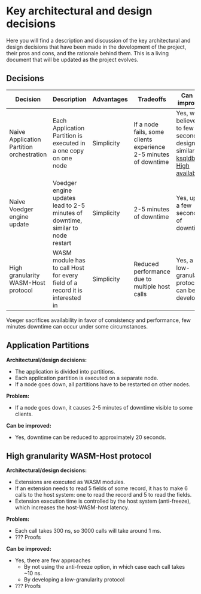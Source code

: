 # Key architectural and design decisions

Here you will find a description and discussion of the key architectural and design decisions that have been made in the development of the project, their pros and cons, and the rationale behind them. This is a living document that will be updated as the project evolves.

## Decisions

| Decision | Description | Advantages | Tradeoffs | Can be improved |
| ----------- | ----------- | ----------- | ----------- | ---- |
| Naive Application Partition orchestration | Each Application Partition is executed in a one copy on one node | Simplicity | If a node fails, some clients experience 2-5 minutes of downtime | Yes, we believe up to few seconds, design is similar to [ksqldb, High availability](https://docs.ksqldb.io/en/latest/operate-and-deploy/high-availability/)
| Naive Voedger engine update | Voedger engine updates lead to 2-5 minutes of downtime, similar to node restart | Simplicity | 2-5 minutes of downtime | Yes, up to a few seconds of downtime |
| High granularity WASM-Host protocol | WASM module has to call Host for every field of a record it is interested in | Simplicity | Reduced performance due to multiple host calls | Yes, a low-granularity protocol can be developed |

Voeger sacrifices availability in favor of consistency and performance, few minutes downtime can occur under some circumstances.

## Application Partitions

**Architectural/design decisions:**
- The application is divided into partitions.
- Each application partition is executed on a separate node.
- If a node goes down, all partitions have to be restarted on other nodes.

**Problem:**
- If a node goes down, it causes 2-5 minutes of downtime visible to some clients.

**Can be improved:**
- Yes, downtime can be reduced to approximately 20 seconds.

## High granularity WASM-Host protocol

**Architectural/design decisions:**
- Extensions are executed as WASM modules.
- If an extension needs to read 5 fields of some record, it has to make 6 calls to the host system: one to read the record and 5 to read the fields.
- Extension execution time is controlled by the host system (anti-freeze), which increases the host-WASM-host latency.

**Problem:**
- Each call takes 300 ns, so 3000 calls will take around 1 ms.
- ??? Proofs

**Can be improved:**
- Yes, there are few approaches
  - By not using the anti-freeze option, in which case each call takes ~10 ns.
  - By developing a low-granularity protocol
- ??? Proofs
